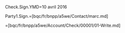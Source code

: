 Check.Sign.YMD=10 avril 2016

Party1.Sign.=[bqc/fr/bnpp/a5we/Contact/marc.md]

=[bqc/fr/bnpp/a5we/Account/Check/00001/01-Write.md]
